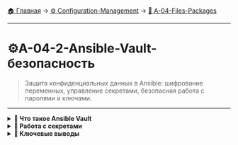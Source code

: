 [🏠 Главная](../../README.md) → [⚙️ Configuration-Management](../../README.md#-configuration-management) → [📁 A-04-Files-Packages](../../README.md#-a-04-files-packages)

---

# ⚙️A-04-2-Ansible-Vault-безопасность
> Защита конфиденциальных данных в Ansible: шифрование переменных, управление секретами, безопасная работа с паролями и ключами.

---

<details>
<summary><b>🎯 Что такое Ansible Vault</b></summary>

---

### Концепция защиты секретов

```text
# Ansible Vault - шифрование конфиденциальных данных
┌─────────────────────────────────┐
│        Ansible Vault            │
├─────────────────────────────────┤
│  ✅ Шифрование переменных       │
│  ✅ Защита паролей и ключей     │
│  ✅ Безопасное хранение секретов│
│  ✅ Интеграция с Git            │
│  ✅ Командная работа            │
└─────────────────────────────────┘

# Что защищаем:
• Пароли баз данных
• API ключи и токены
• SSH приватные ключи
• SSL сертификаты
• Конфиденциальные конфигурации
```

### Базовые команды Vault

```bash
# Создание зашифрованного файла
ansible-vault create secrets.yml

# Редактирование зашифрованного файла
ansible-vault edit secrets.yml

# Просмотр зашифрованного файла
ansible-vault view secrets.yml

# Расшифровка файла
ansible-vault decrypt secrets.yml

# Шифрование существующего файла
ansible-vault encrypt secrets.yml
```

---

</details>

<details>
<summary><b>🔐 Работа с секретами</b></summary>

---

### Создание файла секретов

```yaml
# secrets.yml (зашифрованный)
---
database_password: "super_secret_password"
api_key: "sk-1234567890abcdef"
ssh_private_key: |
  -----BEGIN PRIVATE KEY-----
  MIIEvgIBADANBgkqhkiG9w0BAQEFAASCBKgwggSkAgEAAoIBAQC...
  -----END PRIVATE KEY-----
ssl_certificate: |
  -----BEGIN CERTIFICATE-----
  MIIDXTCCAkWgAwIBAgIJAKoK/Ovj8W...
  -----END CERTIFICATE-----
```

### Использование в playbook

```yaml
---
- name: Deploy application with secrets
  hosts: all
  vars_files:
    - secrets.yml
  
  tasks:
    - name: Configure database
      template:
        src: database.conf.j2
        dest: /etc/app/database.conf
      vars:
        db_password: "{{ database_password }}"
```

---

</details>

<details>
<summary><b>🎯 Ключевые выводы</b></summary>

---

### Best Practices Vault

```text
✅ Используйте Vault для всех секретов
✅ Храните пароль Vault в безопасном месте
✅ Применяйте разные пароли для разных окружений
✅ Регулярно ротируйте пароли
✅ Документируйте процесс работы с секретами
```

### Что изучаем дальше

```text
📚 Следующая тема: Динамический инвентарь
🎯 Практика: Автоматическое обнаружение хостов
🔧 Инструменты: Cloud провайдеры
```

---

</details>
